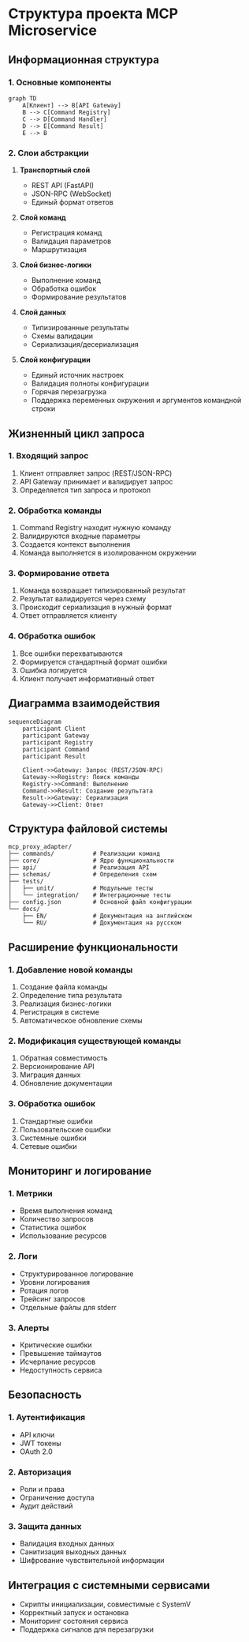 # Структура проекта MCP Microservice

## Информационная структура

### 1. Основные компоненты
```mermaid
graph TD
    A[Клиент] --> B[API Gateway]
    B --> C[Command Registry]
    C --> D[Command Handler]
    D --> E[Command Result]
    E --> B
```

### 2. Слои абстракции
1. **Транспортный слой**
   - REST API (FastAPI)
   - JSON-RPC (WebSocket)
   - Единый формат ответов

2. **Слой команд**
   - Регистрация команд
   - Валидация параметров
   - Маршрутизация

3. **Слой бизнес-логики**
   - Выполнение команд
   - Обработка ошибок
   - Формирование результатов

4. **Слой данных**
   - Типизированные результаты
   - Схемы валидации
   - Сериализация/десериализация

5. **Слой конфигурации**
   - Единый источник настроек
   - Валидация полноты конфигурации
   - Горячая перезагрузка 
   - Поддержка переменных окружения и аргументов командной строки

## Жизненный цикл запроса

### 1. Входящий запрос
1. Клиент отправляет запрос (REST/JSON-RPC)
2. API Gateway принимает и валидирует запрос
3. Определяется тип запроса и протокол

### 2. Обработка команды
1. Command Registry находит нужную команду
2. Валидируются входные параметры
3. Создается контекст выполнения
4. Команда выполняется в изолированном окружении

### 3. Формирование ответа
1. Команда возвращает типизированный результат
2. Результат валидируется через схему
3. Происходит сериализация в нужный формат
4. Ответ отправляется клиенту

### 4. Обработка ошибок
1. Все ошибки перехватываются
2. Формируется стандартный формат ошибки
3. Ошибка логируется
4. Клиент получает информативный ответ

## Диаграмма взаимодействия

```mermaid
sequenceDiagram
    participant Client
    participant Gateway
    participant Registry
    participant Command
    participant Result

    Client->>Gateway: Запрос (REST/JSON-RPC)
    Gateway->>Registry: Поиск команды
    Registry->>Command: Выполнение
    Command->>Result: Создание результата
    Result->>Gateway: Сериализация
    Gateway->>Client: Ответ
```

## Структура файловой системы

```
mcp_proxy_adapter/
├── commands/           # Реализации команд
├── core/               # Ядро функциональности
├── api/                # Реализация API
├── schemas/            # Определения схем
├── tests/
│   ├── unit/           # Модульные тесты
│   └── integration/    # Интеграционные тесты
├── config.json         # Основной файл конфигурации
└── docs/
    ├── EN/             # Документация на английском
    └── RU/             # Документация на русском
```

## Расширение функциональности

### 1. Добавление новой команды
1. Создание файла команды
2. Определение типа результата
3. Реализация бизнес-логики
4. Регистрация в системе
5. Автоматическое обновление схемы

### 2. Модификация существующей команды
1. Обратная совместимость
2. Версионирование API
3. Миграция данных
4. Обновление документации

### 3. Обработка ошибок
1. Стандартные ошибки
2. Пользовательские ошибки
3. Системные ошибки
4. Сетевые ошибки

## Мониторинг и логирование

### 1. Метрики
- Время выполнения команд
- Количество запросов
- Статистика ошибок
- Использование ресурсов

### 2. Логи
- Структурированное логирование
- Уровни логирования
- Ротация логов
- Трейсинг запросов
- Отдельные файлы для stderr

### 3. Алерты
- Критические ошибки
- Превышение таймаутов
- Исчерпание ресурсов
- Недоступность сервиса

## Безопасность

### 1. Аутентификация
- API ключи
- JWT токены
- OAuth 2.0

### 2. Авторизация
- Роли и права
- Ограничение доступа
- Аудит действий

### 3. Защита данных
- Валидация входных данных
- Санитизация выходных данных
- Шифрование чувствительной информации

## Интеграция с системными сервисами

- Скрипты инициализации, совместимые с SystemV
- Корректный запуск и остановка
- Мониторинг состояния сервиса
- Поддержка сигналов для перезагрузки 